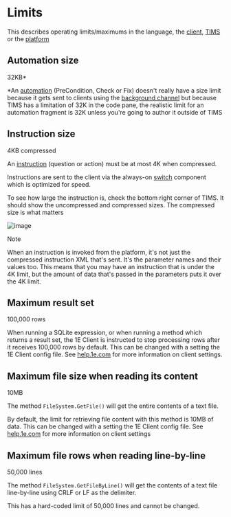 # Limits
This describes operating limits/maximums in the language, the [client](./Glossary.md#Client), [TIMS](./Glossary.md#tims) or the [platform](./Glossary.md#platform)

## Automation size
32KB*

*An [automation](./Glossary.md#automation) (PreCondition, Check or Fix) doesn't really have a size limit because it gets sent to clients using the [background channel](./Glossary.md#background-channel) but because TIMS has a limitation of 32K in the code pane, the realistic limit for an automation fragment is 32K unless you're going to author it outside of TIMS

## Instruction size
4KB compressed
 
An [instruction](./Glossary.md#instruction) (question or action) must be at most 4K when compressed.

Instructions are sent to the client via the always-on [switch](./Glossary.md#switch) component which is optimized for speed.

To see how large the instruction is, check the bottom right corner of TIMS. It should show the uncompressed and compressed sizes.
The compressed size is what matters
  
![image](https://github.com/user-attachments/assets/595dc5e6-1fb7-4eeb-bf7f-f2dd99575718)

> [!NOTE]
> When an instruction is invoked from the platform, it's not just the compressed instruction XML that's sent.  It's the parameter names and their values too.
> This means that you may have an instruction that is under the 4K limit, but the amount of data that's passed in the parameters puts it over the 4K limit.

## Maximum result set
100,000 rows
  
When running a SQLite expression, or when running a method which returns a result set, the 1E Client is instructed to stop processing rows after it receives 100,000 rows by default.
This can be changed with a setting the 1E Client config file.  See [help.1e.com](https://help.1e.com) for more information on client settings.

## Maximum file size when reading its content
10MB
  
The method `FileSystem.GetFile()` will get the entire contents of a text file.

By default, the limit for retrieving file content with this method is 10MB of data.  This can be changed with a setting the 1E Client config file.  See [help.1e.com](https://help.1e.com) for more information on client settings

## Maximum file rows when reading line-by-line
50,000 lines
  
The method `FileSystem.GetFileByLine()` will get the contents of a text file line-by-line using CRLF or LF as the delimiter.

This has a hard-coded limit of 50,000 lines and cannot be changed.
